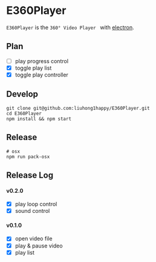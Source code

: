 # E360Player

`E360Player` is the `360° Video Player ` with [electron](https://github.com/atom/electron).

## Plan

- [ ] play progress control
- [x] toggle play list
- [x] toggle play controller

## Develop

    git clone git@github.com:liuhong1happy/E360Player.git
    cd E360Player
    npm install && npm start

## Release

    # osx 
    npm run pack-osx

## Release Log

#### v0.2.0

- [x] play loop control
- [x] sound control

#### v0.1.0

- [x] open video file
- [x] play & pause video
- [x] play list